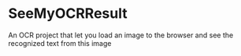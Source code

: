 # SeeMyOCRResult
An OCR project that let you load an image to the browser and see the recognized text from this image
